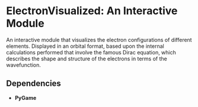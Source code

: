 # ElectronVisualized: An Interactive Module

An interactive module that visualizes the electron configurations of different elements. Displayed in an orbital format, based upon the internal calculations performed that involve the famous Dirac equation, which describes the shape and structure of the electrons in terms of the wavefunction.

## Dependencies
- **PyGame**
